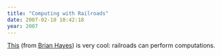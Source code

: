 ```yaml
---
title: "Computing with Railroads"
date: 2007-02-10 10:42:18
year: 2007
---
```

<a href="http://www.americanscientist.org/content/AMSCI/AMSCI/ArticleAltFormat/20072694830_646.pdf">This</a> (from <a href="http://bit-player.org/">Brian Hayes</a>) is very cool: railroads can perform computations.
